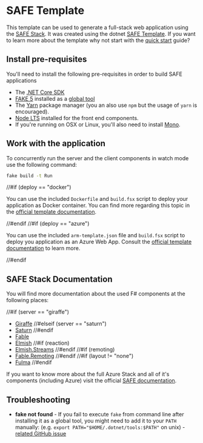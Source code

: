 # SAFE Template

This template can be used to generate a full-stack web application using the [SAFE Stack](https://safe-stack.github.io/). It was created using the dotnet [SAFE Template](https://safe-stack.github.io/docs/template-overview/). If you want to learn more about the template why not start with the [quick start](https://safe-stack.github.io/docs/quickstart/) guide?

## Install pre-requisites

You'll need to install the following pre-requisites in order to build SAFE applications

* The [.NET Core SDK](https://www.microsoft.com/net/download)
* [FAKE 5](https://fake.build/) installed as a [global tool](https://fake.build/fake-gettingstarted.html#Install-FAKE)
* The [Yarn](https://yarnpkg.com/lang/en/docs/install/) package manager (you an also use `npm` but the usage of `yarn` is encouraged).
* [Node LTS](https://nodejs.org/en/download/) installed for the front end components.
* If you're running on OSX or Linux, you'll also need to install [Mono](https://www.mono-project.com/docs/getting-started/install/).

## Work with the application

To concurrently run the server and the client components in watch mode use the following command:

```bash
fake build -t Run
```

//#if (deploy == "docker")

You can use the included `Dockerfile` and `build.fsx` script to deploy your application as Docker container. You can find more regarding this topic in the [official template documentation](https://safe-stack.github.io/docs/template-docker/).

//#endif
//#if (deploy == "azure")

You can use the included `arm-template.json` file and `build.fsx` script to deploy you application as an Azure Web App. Consult the [official template documentation](https://safe-stack.github.io/docs/template-appservice/) to learn more.

//#endif

## SAFE Stack Documentation

You will find more documentation about the used F# components at the following places:

//#if (server == "giraffe")
* [Giraffe](https://github.com/giraffe-fsharp/Giraffe/blob/master/DOCUMENTATION.md)
//#elseif (server == "saturn")
* [Saturn](https://saturnframework.org/docs/)
//#endif
* [Fable](https://fable.io/docs/)
* [Elmish](https://elmish.github.io/elmish/)
//#if (reaction)
* [Elmish.Streams](https://elmish-streams.readthedocs.io/)
//#endif
//#if (remoting)
* [Fable.Remoting](https://zaid-ajaj.github.io/Fable.Remoting/)
//#endif
//#if (layout != "none")
* [Fulma](https://fulma.github.io/Fulma/)
//#endif

If you want to know more about the full Azure Stack and all of it's components (including Azure) visit the official [SAFE documentation](https://safe-stack.github.io/docs/).

## Troubleshooting

* **fake not found** - If you fail to execute `fake` from command line after installing it as a global tool, you might need to add it to your `PATH` manually: (e.g. `export PATH="$HOME/.dotnet/tools:$PATH"` on unix) - [related GitHub issue](https://github.com/dotnet/cli/issues/9321)
